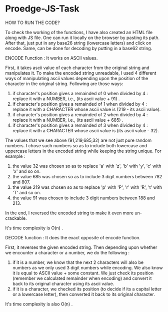 # Proedge-JS-Task

HOW TO RUN THE CODE?

To check the working of the functions, I have also created an HTML file along with JS file. One can run it locally on the browser by pasting its path. After that, just put in any base26 string (lowercase letters) and click on encode. Same, can be done for decoding by putting in a base62 string.


ENCODE Function : It works on ASCII values.

First, it takes ascii value of each character from the original string and manipulates it. To make the encoded string unreadable, I used 4 different ways of manipulating ascii values depending upon the position of the character in the original string. Following are those ways:

1) if character's position gives a remainded of 0 when divided by 4 : replace it with a NUMBER, i.e., (its ascii value + 91) .
2) if character's position gives a remainded of 1 when divided by 4 : replace it with a CHARACTER whose ascii value is (219 - its ascii value).
3) if character's position gives a remainded of 2 when divided by 4 : replace it with a NUMBER, i.e., (its ascii value + 685) .
4) if character's position gives a remainded of 3 when divided by 4 : replace it with a CHARACTER whose ascii value is (its ascii value - 32).

The values that we see above (91,219,685,32) are not just pure random numbers. I chose such numbers so as to include both lowercase and uppercase letters in the encoded string while keeping the string unique. For example :

1) the value 32 was chosen so as to replace 'a' with 'z', 'b' with 'y', 'c' with 'x' and so on.
2) the value 685 was chosen so as to include 3 digit numbers between 782 and 807.
4) the value 219 was chosen so as to replace 'p' with 'P', 'r' with 'R', 't' with 'T' and so on.
5) the value 91 was chosen to include 3 digit numbers between 188 and 213.

In the end, I reversed the encoded string to make it even more un-crackable.

It's time complexity is O(n) .



DECODE function : It does the exact opposite of encode function.

First, it reverses the given encoded string. Then depending upon whether we encounter a character or a number, we do the following : 

1) if it is a number, we know that the next 2 characters will also be numbers as we only used 3 digit numbers while encoding. We also know it is equal to ASCII value + some constant. We just check its position (remember we calculated remainder when encoding) and convert it back to its original character using its ascii value.
2) if it is a character, we checked its position (to decide if its a capital letter or a lowercase letter), then converted it back to its original character.

It's time complexity is also O(n) .





